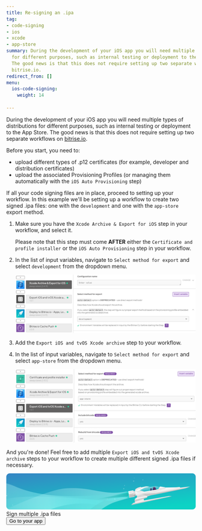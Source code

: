 ```yaml
---
title: Re-signing an .ipa
tag:
- code-signing
- ios
- xcode
- app-store
summary: During the development of your iOS app you will need multiple types of distributions
  for different purposes, such as internal testing or deployment to the App Store.
  The good news is that this does not require setting up two separate workflows on
  bitrise.io.
redirect_from: []
menu:
  ios-code-signing:
    weight: 14

---
```

During the development of your iOS app you will need multiple types of distributions for different purposes, such as internal testing or deployment to the App Store. The good news is that this does not require setting up two separate workflows on [bitrise.io](https://www.bitrise.io).

Before you start, you need to:

* upload different types of .p12 certificates (for example, developer and distribution certificates)
* upload the associated Provisioning Profiles (or managing them automatically with the `iOS Auto Provisioning` step)

If all your code signing files are in place, proceed to setting up your workflow. In this example we'll be setting up a workflow to create two signed .ipa files: one with the `development` and one with the `app-store` export method.

1. Make sure you have the `Xcode Archive & Export for iOS` step in your workflow, and select it.

   Please note that this step must come **AFTER** either the `Certificate and profile installer` or the `iOS Auto Provisioning` step in your workflow.
2. In the list of input variables, navigate to `Select method for export` and select `development` from the dropdown menu.

   ![](/img/development-select-method-for-export.png)
3. Add the `Export iOS and tvOS Xcode archive` step to your workflow.
4. In the list of input variables, navigate to `Select method for export` and select `app-store` from the dropdown menu.

   ![](/img/app-store-export-method-2.png)

And you're done! Feel free to add multiple `Export iOS and tvOS Xcode archive` steps to your workflow to create multiple different signed .ipa files if necessary.

<div class="banner">
	<img src="/assets/images/banner-bg-888x170.png" style="border: none;">
	<div class="deploy-text">Sign multiple .ipa files</div>
	<a target="_blank" href="https://app.bitrise.io/dashboard/builds"><button class="button">Go to your app</button></a>
</div>